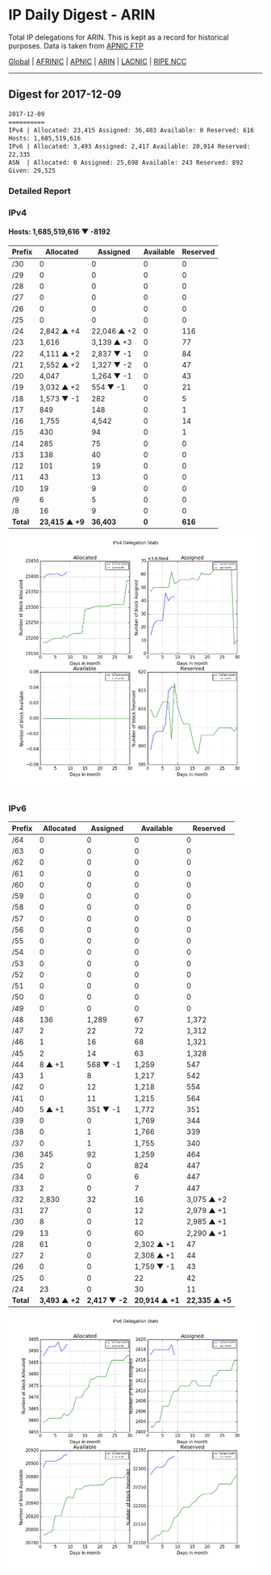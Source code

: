 # IP Daily Digest - ARIN 

Total IP delegations for ARIN. This is kept as a record for historical purposes. Data is taken from [APNIC FTP](https://ftp.apnic.net/)

[Global](https://github.com/csmets/IP-Daily-Digest) | [AFRINIC](https://github.com/csmets/IP-Daily-Digest/tree/master/archives/AFRINIC) | [APNIC](https://github.com/csmets/IP-Daily-Digest/tree/master/archives/APNIC) | [ARIN](https://github.com/csmets/IP-Daily-Digest/tree/master/archives/ARIN) | [LACNIC](https://github.com/csmets/IP-Daily-Digest/tree/master/archives/LACNIC) | [RIPE NCC](https://github.com/csmets/IP-Daily-Digest/tree/master/archives/RIPE_NCC)

---

## Digest for 2017-12-09
```
2017-12-09
==========
IPv4 | Allocated: 23,415 Assigned: 36,403 Available: 0 Reserved: 616 Hosts: 1,685,519,616
IPv6 | Allocated: 3,493 Assigned: 2,417 Available: 20,914 Reserved: 22,335
ASN  | Allocated: 0 Assigned: 25,698 Available: 243 Reserved: 892 Given: 29,525
```

### Detailed Report

### IPv4

#### Hosts: **1,685,519,616 ▼ -8192**

| Prefix | Allocated | Assigned | Available | Reserved |
| ----- | ----- | ----- | ----- | ----- |
| /30 | 0 | 0 | 0 | 0 |
| /29 | 0 | 0 | 0 | 0 |
| /28 | 0 | 0 | 0 | 0 |
| /27 | 0 | 0 | 0 | 0 |
| /26 | 0 | 0 | 0 | 0 |
| /25 | 0 | 0 | 0 | 0 |
| /24 | 2,842 ▲ +4 | 22,046 ▲ +2 | 0 | 116 |
| /23 | 1,616 | 3,139 ▲ +3 | 0 | 77 |
| /22 | 4,111 ▲ +2 | 2,837 ▼ -1 | 0 | 84 |
| /21 | 2,552 ▲ +2 | 1,327 ▼ -2 | 0 | 47 |
| /20 | 4,047 | 1,264 ▼ -1 | 0 | 43 |
| /19 | 3,032 ▲ +2 | 554 ▼ -1 | 0 | 21 |
| /18 | 1,573 ▼ -1 | 282 | 0 | 5 |
| /17 | 849 | 148 | 0 | 1 |
| /16 | 1,755 | 4,542 | 0 | 14 |
| /15 | 430 | 94 | 0 | 1 |
| /14 | 285 | 75 | 0 | 0 |
| /13 | 138 | 40 | 0 | 0 |
| /12 | 101 | 19 | 0 | 0 |
| /11 | 43 | 13 | 0 | 0 |
| /10 | 19 | 9 | 0 | 0 |
| /9 | 6 | 5 | 0 | 0 |
| /8 | 16 | 9 | 0 | 0 |
| **Total** | **23,415 ▲ +9** | **36,403** | **0** | **616** |

![ipv4-stats](ipv4-figure.png)

### IPv6

| Prefix | Allocated | Assigned | Available | Reserved |
| ----- | ----- | ----- | ----- | ----- |
| /64 | 0 | 0 | 0 | 0 |
| /63 | 0 | 0 | 0 | 0 |
| /62 | 0 | 0 | 0 | 0 |
| /61 | 0 | 0 | 0 | 0 |
| /60 | 0 | 0 | 0 | 0 |
| /59 | 0 | 0 | 0 | 0 |
| /58 | 0 | 0 | 0 | 0 |
| /57 | 0 | 0 | 0 | 0 |
| /56 | 0 | 0 | 0 | 0 |
| /55 | 0 | 0 | 0 | 0 |
| /54 | 0 | 0 | 0 | 0 |
| /53 | 0 | 0 | 0 | 0 |
| /52 | 0 | 0 | 0 | 0 |
| /51 | 0 | 0 | 0 | 0 |
| /50 | 0 | 0 | 0 | 0 |
| /49 | 0 | 0 | 0 | 0 |
| /48 | 136 | 1,289 | 67 | 1,372 |
| /47 | 2 | 22 | 72 | 1,312 |
| /46 | 1 | 16 | 68 | 1,321 |
| /45 | 2 | 14 | 63 | 1,328 |
| /44 | 8 ▲ +1 | 568 ▼ -1 | 1,259 | 547 |
| /43 | 1 | 8 | 1,217 | 542 |
| /42 | 0 | 12 | 1,218 | 554 |
| /41 | 0 | 11 | 1,215 | 564 |
| /40 | 5 ▲ +1 | 351 ▼ -1 | 1,772 | 351 |
| /39 | 0 | 0 | 1,769 | 344 |
| /38 | 0 | 1 | 1,766 | 339 |
| /37 | 0 | 1 | 1,755 | 340 |
| /36 | 345 | 92 | 1,259 | 464 |
| /35 | 2 | 0 | 824 | 447 |
| /34 | 0 | 0 | 6 | 447 |
| /33 | 2 | 0 | 7 | 447 |
| /32 | 2,830 | 32 | 16 | 3,075 ▲ +2 |
| /31 | 27 | 0 | 12 | 2,979 ▲ +1 |
| /30 | 8 | 0 | 12 | 2,985 ▲ +1 |
| /29 | 13 | 0 | 60 | 2,290 ▲ +1 |
| /28 | 61 | 0 | 2,302 ▲ +1 | 47 |
| /27 | 2 | 0 | 2,308 ▲ +1 | 44 |
| /26 | 0 | 0 | 1,759 ▼ -1 | 43 |
| /25 | 0 | 0 | 22 | 42 |
| /24 | 23 | 0 | 30 | 11 |
| **Total** | **3,493 ▲ +2** | **2,417 ▼ -2** | **20,914 ▲ +1** | **22,335 ▲ +5** |

![ipv6-stats](ipv6-figure.png)